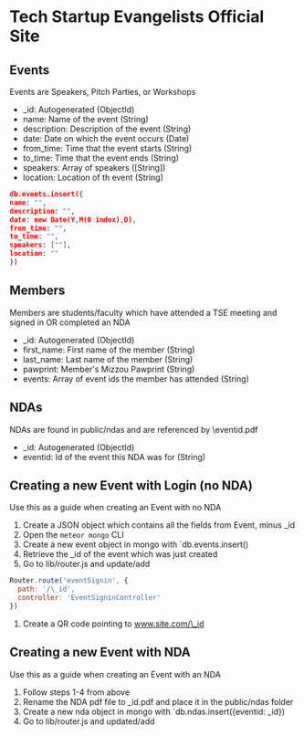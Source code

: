 Tech Startup Evangelists Official Site
======================================

Events
----------------
Events are Speakers, Pitch Parties, or Workshops

* \_id: Autogenerated (ObjectId)
* name: Name of the event (String)
* description: Description of the event (String)
* date: Date on which the event occurs (Date)
* from\_time: Time that the event starts (String)
* to\_time: Time that the event ends (String)
* speakers: Array of speakers ([String])
* location: Location of th event (String)

```json
db.events.insert({
name: "",
description: "",
date: new Date(Y,M(0 index),D),
from_time: "",
to_time: "",
speakers: [""],
location: ""
})
```

Members
-------
Members are students/faculty which have attended a TSE meeting and signed in OR completed an NDA

* \_id: Autogenerated (ObjectId)
* first\_name: First name of the member (String)
* last\_name: Last name of the member (String)
* pawprint: Member's Mizzou Pawprint (String)
* events: Array of event ids the member has attended (String)

NDAs
----
NDAs are found in public/ndas and are referenced by \eventid.pdf

* \_id: Autogenerated (ObjectId)
* eventid: Id of the event this NDA was for (String)


Creating a new Event with Login (no NDA)
----------------------------------------
Use this as a guide when creating an Event with no NDA

1. Create a JSON object which contains all the fields from Event, minus \_id
1. Open the `meteor mongo` CLI
1. Create a new event object in mongo with `db.events.insert(<json>)
1. Retrieve the \_id of the event which was just created
1. Go to lib/router.js and update/add
```javascript
Router.route('eventSignin', {
  path: '/\_id',
  controller: 'EventSigninController'
})
```
1. Create a QR code pointing to www.site.com/\_id

Creating a new Event with NDA
-----------------------------
Use this as a guide when creating an Event with an NDA

1. Follow steps 1-4 from above
1. Rename the NDA pdf file to \_id.pdf and place it in the public/ndas folder
1. Create a new nda object in mongo with `db.ndas.insert({eventid: \_id})
1. Go to lib/router.js and updated/add
```javascript

```